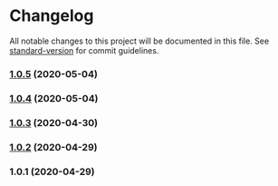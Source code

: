 # Changelog

All notable changes to this project will be documented in this file. See [standard-version](https://github.com/conventional-changelog/standard-version) for commit guidelines.

### [1.0.5](https://github.com/bjorntheart/jslxd/compare/v1.0.4...v1.0.5) (2020-05-04)

### [1.0.4](https://github.com/bjorntheart/jslxd/compare/v1.0.3...v1.0.4) (2020-05-04)

### [1.0.3](https://github.com/bjorntheart/js-lxd-api/compare/v1.0.2...v1.0.3) (2020-04-30)

### [1.0.2](https://github.com/bjorntheart/js-lxd-api/compare/v1.0.1...v1.0.2) (2020-04-29)

### 1.0.1 (2020-04-29)
